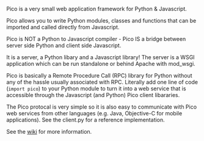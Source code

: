 Pico is a very small web application framework for Python & Javascript.

Pico allows you to write Python modules, classes and functions that can be imported and called directly from Javascript.

Pico is NOT a Python to Javascript compiler - Pico IS a bridge between server side Python and client side Javascript.

It is a server, a Python libary and a Javascript library! The server is a WSGI application which can be run standalone or behind Apache with mod_wsgi.

Pico is basically a Remote Procedure Call (RPC) library for Python without any of the hassle usually associated with RPC. Literally add one line of code (``import pico``) to your Python module to turn it into a web service that is accessible through the Javascript (and Python) Pico client libararies.

The Pico protocal is very simple so it is also easy to communicate with Pico web services from other languages (e.g. Java, Objective-C for mobile applications). See the client.py for a reference implementation.

See the [wiki](https://github.com/fergalwalsh/pico/wiki) for more information.


